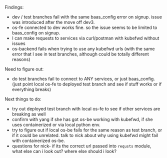 Findings:
- dev / test branches fail with the same baas_config error on signup. issue was introduced after the move off dev3.
- os-fe connected to dev works fine. so the issue seems to be limited to baas_config on signup.
- I can make requests to services via curl/postman with kubefwd without issues
- os-backend fails when trying to use any kubefwd urls (with the same error that I see in test branches, although could be totally different reasons)

Need to figure out:
- do test branches fail to connect to ANY services, or just baas_config. (just point local os-fe to deployed test branch and see if stuff works or if everything breaks)

Next things to do:
- try out deployed test branch with local os-fe to see if other services are breaking as well
- confirm with yang if she has got os-be working with kubefwd, if she uses containerized or via local python env.
- try to figure out if local os-be fails for the same reason as test branch, or if it could be unrelated. talk to nick about why using kubefwd might fail with containerized os-be.
- questions for nick- if its the correct url passed into `requsts` module, what else can i look out? where else should i look?
